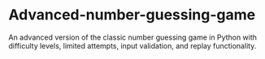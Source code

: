 # Advanced-number-guessing-game
An advanced version of the classic number guessing game in Python with difficulty levels, limited attempts, input validation, and replay functionality.
